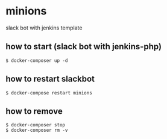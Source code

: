 # minions
slack bot with jenkins template

## how to start (slack bot with jenkins-php)
```
$ docker-composer up -d
```

## how to restart slackbot
```
$ docker-compose restart minions
```

## how to remove
```
$ docker-composer stop
$ docker-composer rm -v
```
